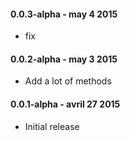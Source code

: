 #### 0.0.3-alpha - may 4 2015
* fix

#### 0.0.2-alpha - may 3 2015
* Add a lot of methods

#### 0.0.1-alpha - avril 27 2015
* Initial release
